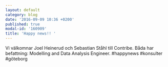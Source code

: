 ```yaml
---
layout: default
category: blog
date: '2016-09-09 10:36 +0200'
published: true
modal-id: '160909'
title: 'Happy news!! '
---
```

Vi välkomnar Joel Heinerud och Sebastian Ståhl till Contribe. Båda har befattning: Modelling and Data Analysis Engineer.
#happynews #konsulter #göteborg
